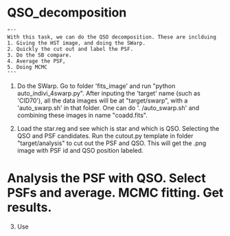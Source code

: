 # QSO_decomposition

    "''
    With this task, we can do the QSO decomposition. These are inclduing
    1. Giving the HST image, and doing the SWarp.
    2. Quickly the cut out and label the PSF.
    3. Do the SB compare. 
    4. Average the PSF,
    5. Doing MCMC
    '''
1. Do the SWarp. Go to folder 'fits_image' and run "python auto_indivi_4swarp.py". After inputing the 'target' name (such as 'CID70'), all the data images will be at "target/swarp", with a 'auto_swarp.sh' in that folder. One can do '. /auto_swarp.sh' and combining these images in name "coadd.fits".

2. Load the star.reg and see which is star and which is QSO. Selecting the QSO and PSF candidates. Run the cutout.py template in folder "target/analysis" to cut out the PSF and QSO. This will get the .png image with PSF id and QSO position labeled.

# Analysis the PSF with QSO. Select PSFs and average. MCMC fitting. Get results.
3. Use